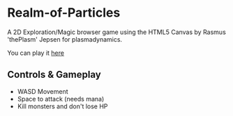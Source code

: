 Realm-of-Particles
==================

A 2D Exploration/Magic browser game using the HTML5 Canvas by Rasmus 'thePlasm' Jepsen for plasmadynamics.

You can play it [here](http://plasmadynamics.github.io/Realm-of-Particles)

Controls & Gameplay
-------------------

* WASD Movement
* Space to attack (needs mana)
* Kill monsters and don't lose HP
